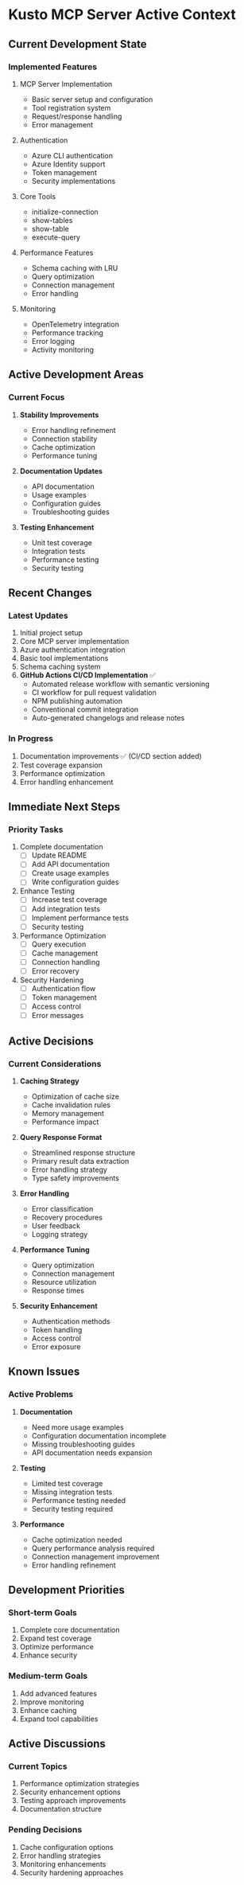 # Kusto MCP Server Active Context

## Current Development State

### Implemented Features

1. MCP Server Implementation
   - Basic server setup and configuration
   - Tool registration system
   - Request/response handling
   - Error management

2. Authentication
   - Azure CLI authentication
   - Azure Identity support
   - Token management
   - Security implementations

3. Core Tools
   - initialize-connection
   - show-tables
   - show-table
   - execute-query

4. Performance Features
   - Schema caching with LRU
   - Query optimization
   - Connection management
   - Error handling

5. Monitoring
   - OpenTelemetry integration
   - Performance tracking
   - Error logging
   - Activity monitoring

## Active Development Areas

### Current Focus

1. **Stability Improvements**
   - Error handling refinement
   - Connection stability
   - Cache optimization
   - Performance tuning

2. **Documentation Updates**
   - API documentation
   - Usage examples
   - Configuration guides
   - Troubleshooting guides

3. **Testing Enhancement**
   - Unit test coverage
   - Integration tests
   - Performance testing
   - Security testing

## Recent Changes

### Latest Updates

1. Initial project setup
2. Core MCP server implementation
3. Azure authentication integration
4. Basic tool implementations
5. Schema caching system
6. **GitHub Actions CI/CD Implementation** ✅
   - Automated release workflow with semantic versioning
   - CI workflow for pull request validation
   - NPM publishing automation
   - Conventional commit integration
   - Auto-generated changelogs and release notes

### In Progress

1. Documentation improvements ✅ (CI/CD section added)
2. Test coverage expansion
3. Performance optimization
4. Error handling enhancement

## Immediate Next Steps

### Priority Tasks

1. Complete documentation
   - [ ] Update README
   - [ ] Add API documentation
   - [ ] Create usage examples
   - [ ] Write configuration guides

2. Enhance Testing
   - [ ] Increase test coverage
   - [ ] Add integration tests
   - [ ] Implement performance tests
   - [ ] Security testing

3. Performance Optimization
   - [ ] Query execution
   - [ ] Cache management
   - [ ] Connection handling
   - [ ] Error recovery

4. Security Hardening
   - [ ] Authentication flow
   - [ ] Token management
   - [ ] Access control
   - [ ] Error messages

## Active Decisions

### Current Considerations

1. **Caching Strategy**
   - Optimization of cache size
   - Cache invalidation rules
   - Memory management
   - Performance impact

2. **Query Response Format**
   - Streamlined response structure
   - Primary result data extraction
   - Error handling strategy
   - Type safety improvements

2. **Error Handling**
   - Error classification
   - Recovery procedures
   - User feedback
   - Logging strategy

3. **Performance Tuning**
   - Query optimization
   - Connection management
   - Resource utilization
   - Response times

4. **Security Enhancement**
   - Authentication methods
   - Token handling
   - Access control
   - Error exposure

## Known Issues

### Active Problems

1. **Documentation**
   - Need more usage examples
   - Configuration documentation incomplete
   - Missing troubleshooting guides
   - API documentation needs expansion

2. **Testing**
   - Limited test coverage
   - Missing integration tests
   - Performance testing needed
   - Security testing required

3. **Performance**
   - Cache optimization needed
   - Query performance analysis required
   - Connection management improvement
   - Error handling refinement

## Development Priorities

### Short-term Goals

1. Complete core documentation
2. Expand test coverage
3. Optimize performance
4. Enhance security

### Medium-term Goals

1. Add advanced features
2. Improve monitoring
3. Enhance caching
4. Expand tool capabilities

## Active Discussions

### Current Topics

1. Performance optimization strategies
2. Security enhancement options
3. Testing approach improvements
4. Documentation structure

### Pending Decisions

1. Cache configuration options
2. Error handling strategies
3. Monitoring enhancements
4. Security hardening approaches
